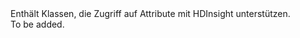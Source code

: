 <Namespace Name="Microsoft.Azure.Management.HDInsight.Models">
  <Docs>
    <summary>Enthält Klassen, die Zugriff auf Attribute mit HDInsight unterstützen.</summary> 
    <remarks>To be added.</remarks>
  </Docs>
</Namespace>
